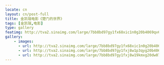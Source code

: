 ```yaml
---
locate: cn
layout: cn/post-full
title: 金凯瑞电影《楚门的世界》
tags: [金凯瑞,电影]
type: gallery
featimg: http://tva2.sinaimg.com/large/7bb8bd97gy1fx68xic1n0g20b4069qv6.gif
gallery:
    - images:
      - url: http://tva2.sinaimg.com/large/7bb8bd97gy1fx68xic1n0g20b4069qv6.gif
      - url: http://tva2.sinaimg.com/large/7bb8bd97gy1fxj8w1p3qyg20b4069b2b.gif
      - url: http://tva2.sinaimg.com/large/7bb8bd97gy1fxj8w19kmxg20dw07d7wh.gif
---
```

